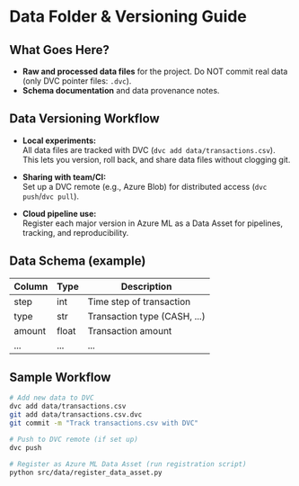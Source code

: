 # Data Folder & Versioning Guide

## What Goes Here?

- **Raw and processed data files** for the project. Do NOT commit real data (only DVC pointer files: `.dvc`).
- **Schema documentation** and data provenance notes.

## Data Versioning Workflow

- **Local experiments:**  
  All data files are tracked with DVC (`dvc add data/transactions.csv`).  
  This lets you version, roll back, and share data files without clogging git.

- **Sharing with team/CI:**  
  Set up a DVC remote (e.g., Azure Blob) for distributed access (`dvc push`/`dvc pull`).

- **Cloud pipeline use:**  
  Register each major version in Azure ML as a Data Asset for pipelines, tracking, and reproducibility.

## Data Schema (example)

| Column        | Type    | Description               |
|---------------|---------|---------------------------|
| step          | int     | Time step of transaction  |
| type          | str     | Transaction type (CASH, ...) |
| amount        | float   | Transaction amount        |
| ...           | ...     | ...                       |

## Sample Workflow

```bash
# Add new data to DVC
dvc add data/transactions.csv
git add data/transactions.csv.dvc
git commit -m "Track transactions.csv with DVC"

# Push to DVC remote (if set up)
dvc push

# Register as Azure ML Data Asset (run registration script)
python src/data/register_data_asset.py